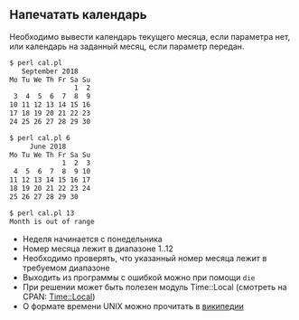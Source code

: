 ## Напечатать календарь

Необходимо вывести календарь текущего месяца, если параметра нет, или календарь на заданный месяц, если параметр передан.

```sh
$ perl cal.pl
   September 2018     
Mo Tu We Th Fr Sa Su
                1  2  
 3  4  5  6  7  8  9
10 11 12 13 14 15 16
17 18 19 20 21 22 23
24 25 26 27 28 29 30 

$ perl cal.pl 6
     June 2018
Mo Tu We Th Fr Sa Su
             1  2  3
 4  5  6  7  8  9 10
11 12 13 14 15 16 17
18 19 20 21 22 23 24
25 26 27 28 29 30

$ perl cal.pl 13
Month is out of range
```

* Неделя начинается с понедельника
* Номер месяца лежит в диапазоне 1..12
* Необходимо проверять, что указанный номер месяца лежит в требуемом диапазоне
* Выходить из программы с ошибкой можно при помощи `die`
* При решении может быть полезен модуль Time::Local (смотреть на CPAN: [Time::Local](https://metacpan.org/pod/Time::Local))
* О формате времени UNIX можно прочитать в [википедии](https://ru.wikipedia.org/wiki/UNIX-%D0%B2%D1%80%D0%B5%D0%BC%D1%8F)
